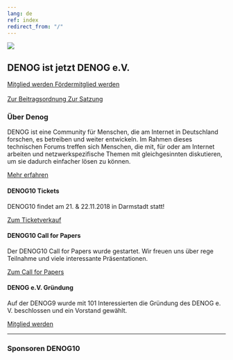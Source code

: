 ```yaml
---
lang: de
ref: index
redirect_from: "/"
---
```

<div id="mainpage">
    <div class="pagecontentblock">
        <div class="mainpagebox mainpageboxlarge">
            <div>
                <div class="container">
                    <div class="row">
                        <div class="col-sm-6">
                            <img src="{{ site.url }}/images/denog_Vorstand.jpg" id="mainpagelogo" />
                        </div>
                        <div class="col-sm-6">
                        <h2 class="mainpageboxheadline">DENOG ist jetzt DENOG e.V.</h2>
                        <p><a href="/files/verein/DENOG_Antrag_Mitgliedschaft_v17_SEPA_20180613.pdf" class="btn btn-custom-default">Mitglied werden <i class="ion-arrow-right-c"></i></a> <a href="/files/verein/DENOG_Antrag_Foerdermitgliedschaft_v17_20180613.pdf" class="btn btn-custom-default">Fördermitglied werden <i class="ion-arrow-right-c"></i></a><br /> <br />
                        <a href="/files/verein/20171124-DENOG_Beitragsordnung.pdf" class="btn btn-custom-default">Zur Beitragsordnung <i class="ion-arrow-right-c"></i></a> <a href="/files/verein/20171124-DENOG_Satzung.pdf" class="btn btn-custom-default">Zur Satzung <i class="ion-arrow-right-c"></i></a></p>
                        </div>
                    </div>
                </div>
            </div>
        </div>
        <div class="container">
            <div class="mainpagepaddedbox">
                <h3>Über Denog</h3>
                <p>DENOG ist eine Community für Menschen, die am Internet in Deutschland forschen, es betreiben und weiter entwickeln. Im Rahmen dieses technischen Forums treffen sich Menschen, die mit, für oder am Internet arbeiten und netzwerkspezifische Themen mit gleichgesinnten diskutieren, um sie dadurch einfacher lösen zu können.</p>
                <a href="{{ site.url }}/{{ page.lang }}/informationen.html" class="btn btn-custom-default pull-right">Mehr erfahren <i class="ion-arrow-right-c"></i></a>
                <div class="clearfix"></div>
            </div>
            <div class="newsblockwrapper">
                <div class="newsblock">
                    <h4>DENOG10 Tickets</h4>
                    <p>DENOG10 findet am 21. & 22.11.2018 in Darmstadt statt!</p>
                    <a href="https://pretix.eu/denog/denog10/" class="btn btn-custom-default mainpageboxlink newsblocklink" target="new">Zum Ticketverkauf <i class="ion-arrow-right-c"></i></a>
                </div>
                <div class="newsblock">
                    <h4>DENOG10 Call for Papers</h4>
                    <p>Der DENOG10 Call for Papers wurde gestartet. Wir freuen uns über rege Teilnahme und viele interessante Präsentationen.</p>
                    <a href="{{ site.url }}/{{ page.lang }}/meetings/denog10/cfp.html" class="btn btn-custom-default mainpageboxlink newsblocklink">Zum Call for Papers <i class="ion-arrow-right-c"></i></a>
                </div>
                <div class="newsblock">
                    <h4>DENOG e.V. Gründung</h4>
                    <p>Auf der DENOG9 wurde mit 101 Interessierten die Gründung des DENOG e. V. beschlossen und ein Vorstand gewählt.</p>
                    <a href="/files/verein/DENOG_Antrag_Mitgliedschaft_v17_SEPA_20180613.pdf" class="btn btn-custom-default mainpageboxlink newsblocklink" target="new">Mitglied werden <i class="ion-arrow-right-c"></i></a>
                </div>
            </div>
        </div>
        <div class="container">
            <hr class="verticaldivider" />
        </div>
        <div class="container">
            <div class="mainpagepaddedbox">
                <h3>Sponsoren DENOG10</h3>
                <div id="sponsorslider" data-images="3"></div>
            </div>
            <script type="text/javascript">
            var sliderImageItems = [
                '{{ site.url }}/images/meetings/denog10/sponsor_flexoptix.jpg',
                '{{ site.url }}/images/meetings/denog10/sponsor_dc1.jpg',
                '{{ site.url }}/images/meetings/denog10/sponsor_gasline.png',
               ];
</script>
        </div>
    </div>
</div>
